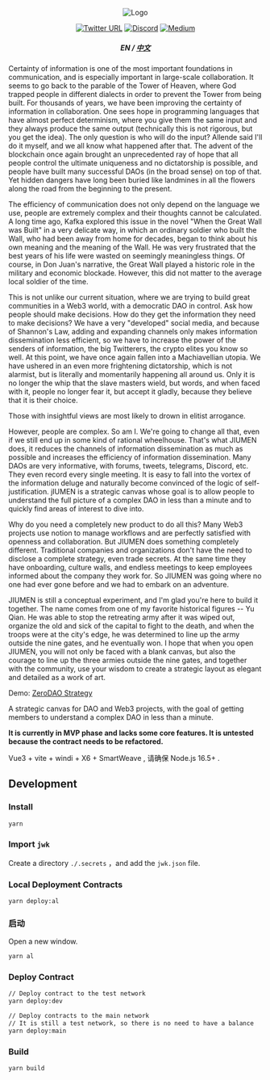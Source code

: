 <div align="center">
  
![Logo](https://pic.tom24h.com/ors/jiumen-logo.svg)

[![Twitter URL](https://img.shields.io/twitter/url?style=social&url=https%3A%2F%2Ftwitter.com%2Fzerodaonet)](https://twitter.com/z_ourspace)
[![Discord](https://img.shields.io/badge/Discord-gray?logo=discord)](https://discord.gg/K56C6jtr)
[![Medium](https://img.shields.io/badge/Medium-gray?logo=medium)](https://zerodao.medium.com/)

</div>

<h5 align="center">
  <a >EN</a>
  <span> / </span>
  <a href="./README_ZH.md">中文</a>
</h5>

Certainty of information is one of the most important foundations in communication, and is especially important in large-scale collaboration. It seems to go back to the parable of the Tower of Heaven, where God trapped people in different dialects in order to prevent the Tower from being built. For thousands of years, we have been improving the certainty of information in collaboration. One sees hope in programming languages that have almost perfect determinism, where you give them the same input and they always produce the same output (technically this is not rigorous, but you get the idea). The only question is who will do the input? Allende said I'll do it myself, and we all know what happened after that. The advent of the blockchain once again brought an unprecedented ray of hope that all people control the ultimate uniqueness and no dictatorship is possible, and people have built many successful DAOs (in the broad sense) on top of that. Yet hidden dangers have long been buried like landmines in all the flowers along the road from the beginning to the present.

The efficiency of communication does not only depend on the language we use, people are extremely complex and their thoughts cannot be calculated. A long time ago, Kafka explored this issue in the novel "When the Great Wall was Built" in a very delicate way, in which an ordinary soldier who built the Wall, who had been away from home for decades, began to think about his own meaning and the meaning of the Wall. He was very frustrated that the best years of his life were wasted on seemingly meaningless things. Of course, in Don Juan's narrative, the Great Wall played a historic role in the military and economic blockade. However, this did not matter to the average local soldier of the time.

This is not unlike our current situation, where we are trying to build great communities in a Web3 world, with a democratic DAO in control. Ask how people should make decisions. How do they get the information they need to make decisions? We have a very "developed" social media, and because of Shannon's Law, adding and expanding channels only makes information dissemination less efficient, so we have to increase the power of the senders of information, the big Twitterers, the crypto elites you know so well. At this point, we have once again fallen into a Machiavellian utopia. We have ushered in an even more frightening dictatorship, which is not alarmist, but is literally and momentarily happening all around us. Only it is no longer the whip that the slave masters wield, but words, and when faced with it, people no longer fear it, but accept it gladly, because they believe that it is their choice.

Those with insightful views are most likely to drown in elitist arrogance.

However, people are complex. So am I. We're going to change all that, even if we still end up in some kind of rational wheelhouse. That's what JIUMEN does, it reduces the channels of information dissemination as much as possible and increases the efficiency of information dissemination. Many DAOs are very informative, with forums, tweets, telegrams, Discord, etc. They even record every single meeting. It is easy to fall into the vortex of the information deluge and naturally become convinced of the logic of self-justification. jIUMEN is a strategic canvas whose goal is to allow people to understand the full picture of a complex DAO in less than a minute and to quickly find areas of interest to dive into.

Why do you need a completely new product to do all this? Many Web3 projects use notion to manage workflows and are perfectly satisfied with openness and collaboration. But JIUMEN does something completely different. Traditional companies and organizations don't have the need to disclose a complete strategy, even trade secrets. At the same time they have onboarding, culture walls, and endless meetings to keep employees informed about the company they work for. So JIUMEN was going where no one had ever gone before and we had to embark on an adventure.

JIUMEN is still a conceptual experiment, and I'm glad you're here to build it together. The name comes from one of my favorite historical figures -- Yu Qian. He was able to stop the retreating army after it was wiped out, organize the old and sick of the capital to fight to the death, and when the troops were at the city's edge, he was determined to line up the army outside the nine gates, and he eventually won. I hope that when you open JIUMEN, you will not only be faced with a blank canvas, but also the courage to line up the three armies outside the nine gates, and together with the community, use your wisdom to create a strategic layout as elegant and detailed as a work of art.

Demo: [ZeroDAO Strategy](https://www.zerodao.net/)

A strategic canvas for DAO and Web3 projects, with the goal of getting members to understand a complex DAO in less than a minute.

**It is currently in MVP phase and lacks some core features. It is untested because the contract needs to be refactored.**

Vue3 + vite + windi + X6 + SmartWeave , 请确保 Node.js 16.5+ .

## Development

### Install

```bash
yarn
```

### Import `jwk`

Create a directory `./.secrets` ，and add the `jwk.json` file.

### Local Deployment Contracts

```bash
yarn deploy:al
```

### 启动

Open a new window.

```bash
yarn al
```

### Deploy Contract

```bash
// Deploy contract to the test network
yarn deploy:dev

// Deploy contracts to the main network
// It is still a test network, so there is no need to have a balance
yarn deploy:main
```

### Build

```bash
yarn build
```
